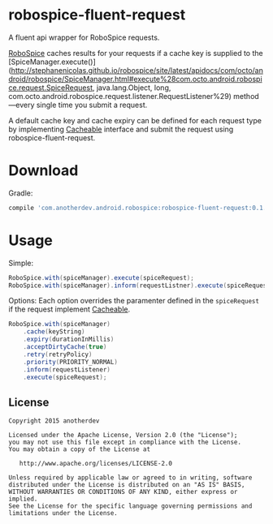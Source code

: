 robospice-fluent-request
========================

A fluent api wrapper for RoboSpice requests.

[RoboSpice](https://github.com/stephanenicolas/robospice) caches results for your requests if
a cache key is supplied to the [SpiceManager.execute()](http://stephanenicolas.github.io/robospice/site/latest/apidocs/com/octo/android/robospice/SpiceManager.html#execute%28com.octo.android.robospice.request.SpiceRequest, java.lang.Object, long, com.octo.android.robospice.request.listener.RequestListener%29)
method&mdash;every single time you submit a request.

A default cache key and cache expiry can be defined for each request type by implementing
[Cacheable](https://github.com/anotherdev/robospice-fluent-request/blob/master/library/src/main/java/com/anotherdev/android/robospice/request/Cacheable.java)
interface and submit the request using robospice-fluent-request.



Download
========

Gradle:
```groovy
compile 'com.anotherdev.android.robospice:robospice-fluent-request:0.1.0'
```


Usage
=====

Simple:
```java
RoboSpice.with(spiceManager).execute(spiceRequest);
RoboSpice.with(spiceManager).inform(requestListner).execute(spiceRequest);
```

Options:
Each option overrides the paramenter defined in the `spiceRequest` if the request implement
[Cacheable](https://github.com/anotherdev/robospice-fluent-request/blob/master/library/src/main/java/com/anotherdev/android/robospice/request/Cacheable.java).

```java
RoboSpice.with(spiceManager)
    .cache(keyString)
    .expiry(durationInMillis)
    .acceptDirtyCache(true)
    .retry(retryPolicy)
    .priority(PRIORITY_NORMAL)
    .inform(requestListener)
    .execute(spiceRequest);
```


License
--------

    Copyright 2015 anotherdev

    Licensed under the Apache License, Version 2.0 (the "License");
    you may not use this file except in compliance with the License.
    You may obtain a copy of the License at

       http://www.apache.org/licenses/LICENSE-2.0

    Unless required by applicable law or agreed to in writing, software
    distributed under the License is distributed on an "AS IS" BASIS,
    WITHOUT WARRANTIES OR CONDITIONS OF ANY KIND, either express or implied.
    See the License for the specific language governing permissions and
    limitations under the License.